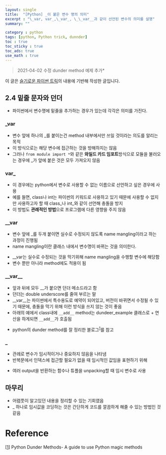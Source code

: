 ```yaml
---
layout: single
title:  "[Python] _이 붙은 변수 명의 의미"
excerpt : "\_var, var_,\_var_, \_\_var__과 같이 선언된 변수의 의미를 설명"
summary: ""

category : python
tags: [python, Python trick, dunnder]
toc : true
toc_sticky : true
toc_ads: true
use_math : true
---
```

>2021-04-02 수정 dunder method 예제 추가*  

이 글은 [슬기로운 파이썬 트릭](https://www.aladin.co.kr/shop/wproduct.aspx?ItemId=179118176)의 내용에 기반해 작성한 글입니다.

## 2.4 밑줄 문자와 던더

- 파이썬에서 변수명에 밑줄을 추가하는 경우가 있는데 각각은 의미를 가진다.

### _var

- 변수 앞에 하나의 _를 붙이는건 method 내부에서만 쓰일 것이라는 의도를 알리는 목적
- 이 방식으로는 해당 변수에 접근하는 것을 방해하지는 않음
- 그러나 `from module import *`와 같은 **와일드 카드 임포트**방식으로 모듈을 불러오는 경우에 _가 앞에 붙은 것은 모두 가져오지 않음

### var_

- 이 경우에는 python에서 변수로 사용할 수 없는 이름으로 선언하고 싶은 경우에 사용
- 예를 들면, class나 int는 파이썬의 키워드로 사용하고 있기 때문에 사용할 수 없지만 사용하고자 할 때 class_나 int_와 같이 선언해 충돌을 방지
- 이 방법도 **관례적인 방법**으로 프로그램에 다른 영향을 주지 않음

### __var

- 변수 앞에 _를 두개 붙이면 실수로 수정되지 않도록 name mangling이라고 하는 과정이 진행됨
- name mangling이란 클래스 내에서 변수명이 바뀌는 것을 의미한다.

<script src="https://gist.github.com/hyeonchan523/33dd366ff38c91a0e26612b5066991f8.js"></script>

- __var는 실수로 수정되는 것을 막기위해 name mangling을 수행할 변수에 해당함
- 변수 뿐만 아니라 method에도 적용이 됨

### \_\_var__

- 앞과 뒤에 모두 __가 붙으면 던더 메소드라고 함
- 던더는 double underscore를 줄여 부르는 말
- __var__는 파이썬에서 특수용도로 예약이 되어있고, 버전이 바뀌면서 수정될 수 있기 때문에, 충돌을 막기 위해 이런 방식을 쓰지 않는 것이 좋음
- 아래의 예에서 class내에 `__add__` method는 dundeer_example 클래스로 + 연산을 하게되면 `__add__`가 호출됨

<script src="https://gist.github.com/hyeonchan523/e05a73f57e4ad8592c5eb9bd3c78bf47.js"></script>

- python의 dunder method를 잘 정리한 블로그<sup>[1]</sup>를 참고

### _

- 관례로 변수가 임시적이거나 중요하지 않음을 나타냄
- 반복문에서 인덱스에 접근할 필요가 없을 때 임시적인 값임을 표현하기 위해

<script src="https://gist.github.com/hyeonchan523/baca0bbcf8b026ec71108691596d2aca.js"></script>

- 여러 output을 반환하는 함수나 튜플을 unpacking할 때 임시 변수로 사용

<script src="https://gist.github.com/hyeonchan523/a21eec0cc286d50d2148b937aedc6788.js"></script>

## 마무리

- 어렴풋이 알고있던 내용을 정리할 수 있는 기회였음
- _ 하나로 임시값을 코딩하는 것은 간단하게 코드를 깔끔하게 해줄 수 있는 방법인 것 같음

# Reference

\[[1]\] Python Dunder Methods- A guide to use Python magic methods


[1]:https://levelup.gitconnected.com/python-dunder-methods-ea98ceabad15
